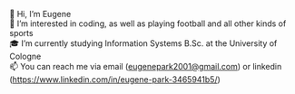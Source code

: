 👋 Hi, I’m Eugene\
👀 I’m interested in coding, as well as playing football and all other kinds of sports\
🎓 I’m currently studying Information Systems B.Sc. at the University of Cologne\
📫 You can reach me via email (eugenepark2001@gmail.com) or linkedin (https://www.linkedin.com/in/eugene-park-3465941b5/)

<!---
EugenPark/EugenPark is a ✨ special ✨ repository because its `README.md` (this file) appears on your GitHub profile.
You can click the Preview link to take a look at your changes.
--->
